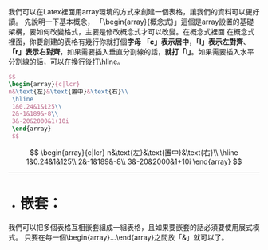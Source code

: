 我們可以在Latex裡面用array環境的方式來創建一個表格，讓我們的資料可以更好讀。
先說明一下基本概念，
「\\begin{array}{概念式}」這個是array設置的基礎架構，要如何改變格式，主要是修改概念式才可以改變。在概念式裡面 在概念式裡面，你要創建的表格有幾行你就打個**字母** **「c」表示居中**，**「l」表示左對齊**、**「r」表示右對齊**，如果需要插入垂直分割線的話，**就打「I」**。如果需要插入水平分割線的話，可以在換行後打\\hline。
```latex
$$
\begin{array}{c|lcr}
n&\text{左}&\text{置中}&\text{右}\\
 \hline
 1&0.24&1&125\\
 2&-1&189&-8\\
 3&-20&2000&1+10i
 \end{array}
 $$
```
$$
\begin{array}{c|lcr}
n&\text{左}&\text{置中}&\text{右}\\
 \hline
 1&0.24&1&125\\
 2&-1&189&-8\\
 3&-20&2000&1+10i
 \end{array}
 $$
- - -
- # 嵌套：
我們可以把多個表格互相嵌套組成一組表格，且如果要嵌套的話必須要使用展式模式。
只要在每一個\\begin{array}...\\end{array}之間放「&」就可以了。